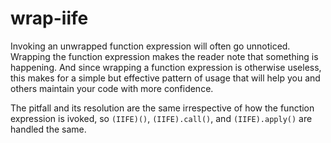 wrap-iife
=========
Invoking an unwrapped function expression will often go unnoticed. Wrapping the function expression makes the reader note that something is happening. And since wrapping a function expression is otherwise useless, this makes for a simple but effective pattern of usage that will help you and others maintain your code with more confidence.

The pitfall and its resolution are the same irrespective of how the function expression is ivoked, so `(IIFE)()`, `(IIFE).call()`, and `(IIFE).apply()` are handled the same.
